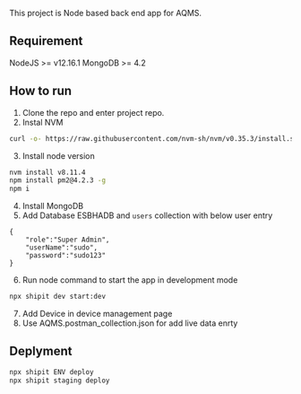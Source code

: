 This project is Node based back end app for AQMS.

## Requirement ##

NodeJS >= v12.16.1
MongoDB >= 4.2

## How to run ##

1. Clone the repo and enter project repo.
2. Instal NVM
```sh
curl -o- https://raw.githubusercontent.com/nvm-sh/nvm/v0.35.3/install.sh | bash
```
3. Install node version 
```sh
nvm install v8.11.4
npm install pm2@4.2.3 -g
npm i
```
4. Install MongoDB
5. Add Database ESBHADB and `users` collection with below user entry
```
{
    "role":"Super Admin",
    "userName":"sudo",
    "password":"sudo123"
}
``` 
6. Run node command to start the app in development mode
```sh
npx shipit dev start:dev
```
7. Add Device in device management page
8. Use AQMS.postman_collection.json for add live data enrty

## Deplyment ##
```sh
npx shipit ENV deploy
npx shipit staging deploy
```